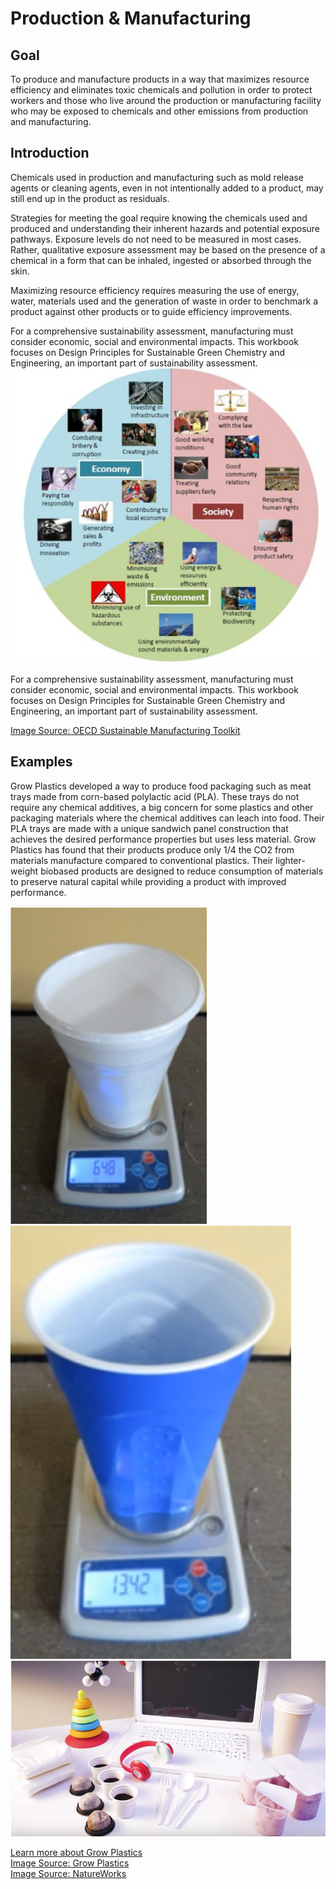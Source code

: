 # Production & Manufacturing

## Goal

To produce and manufacture products in a way that maximizes resource efficiency and eliminates toxic chemicals and pollution in order to protect workers and those who live around the production or manufacturing facility who may be exposed to chemicals and other emissions from production and manufacturing.

## Introduction

Chemicals used in production and manufacturing such as mold release agents or cleaning agents, even in not intentionally added to a product, may still end up in the product as residuals.

Strategies for meeting the goal require knowing the chemicals used and produced and understanding their inherent hazards and potential exposure pathways. Exposure levels do not need to be measured in most cases. Rather, qualitative exposure assessment may be based on the presence of a chemical in a form that can be inhaled, ingested or absorbed through the skin.

Maximizing resource efficiency requires measuring the use of energy, water, materials used and the generation of waste in order to benchmark a product against other products or to guide efficiency improvements.

For a comprehensive sustainability assessment, manufacturing must consider economic, social and environmental impacts.  This workbook focuses on Design Principles for Sustainable Green Chemistry and Engineering, an important part of sustainability assessment.
![](../assets/3-production/economy-society-environment.png)

For a comprehensive sustainability assessment, manufacturing must consider economic, social and environmental impacts. This workbook focuses on Design Principles for Sustainable Green Chemistry and Engineering, an important part of sustainability assessment.

[Image Source: OECD Sustainable Manufacturing Toolkit](https://www.oecd.org/innovation/green/toolkit/aboutsustainablemanufacturingandthetoolkit.htm)

## Examples

Grow Plastics developed a way to produce food packaging such as meat trays made from corn-based polylactic acid (PLA). These trays do not require any chemical additives, a big concern for some plastics and other packaging materials where the chemical additives can leach into food. Their PLA trays are made with a unique sandwich panel construction that achieves the desired performance properties but uses less material. Grow Plastics has found that their products produce only 1/4 the CO2 from materials manufacture compared to conventional plastics. Their lighter-weight biobased products are designed to reduce consumption of materials to preserve natural capital while providing a product with improved performance.

![](../assets/3-production/styrofoam-cup.png)
![](../assets/3-production/blue-plastic-cup.png)
![](../assets/3-production/natureworks-laptop.png)

[Learn more about Grow Plastics](http://growplastics.com/)<br>
[Image Source: Grow Plastics](http://growplastics.com/technology.html)<br>
[Image Source: NatureWorks](https://www.natureworksllc.com/What-is-Ingeo/How-Ingeo-is-Made)
